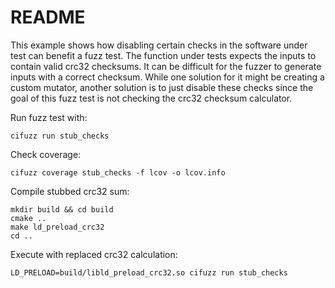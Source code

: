 # README
This example shows how disabling certain checks in the software under test can benefit a fuzz test. The function under tests expects the inputs to contain valid crc32 checksums. It can be difficult for the fuzzer to generate inputs with a correct checksum. While one solution for it might be creating a custom mutator, another solution is to just disable these checks since the goal of this fuzz test is not checking the crc32 checksum calculator.

Run fuzz test with:
```
cifuzz run stub_checks
```

Check coverage:
```
cifuzz coverage stub_checks -f lcov -o lcov.info
```

Compile stubbed crc32 sum:
```
mkdir build && cd build
cmake ..
make ld_preload_crc32
cd ..
```

Execute with replaced crc32 calculation:
```
LD_PRELOAD=build/libld_preload_crc32.so cifuzz run stub_checks
```